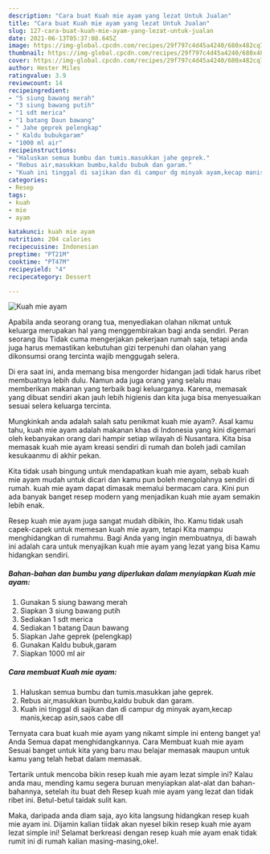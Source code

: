 ```yaml
---
description: "Cara buat Kuah mie ayam yang lezat Untuk Jualan"
title: "Cara buat Kuah mie ayam yang lezat Untuk Jualan"
slug: 127-cara-buat-kuah-mie-ayam-yang-lezat-untuk-jualan
date: 2021-06-13T05:37:08.645Z
image: https://img-global.cpcdn.com/recipes/29f797c4d45a4240/680x482cq70/kuah-mie-ayam-foto-resep-utama.jpg
thumbnail: https://img-global.cpcdn.com/recipes/29f797c4d45a4240/680x482cq70/kuah-mie-ayam-foto-resep-utama.jpg
cover: https://img-global.cpcdn.com/recipes/29f797c4d45a4240/680x482cq70/kuah-mie-ayam-foto-resep-utama.jpg
author: Hester Miles
ratingvalue: 3.9
reviewcount: 14
recipeingredient:
- "5 siung bawang merah"
- "3 siung bawang putih"
- "1 sdt merica"
- "1 batang Daun bawang"
- " Jahe geprek pelengkap"
- " Kaldu bubukgaram"
- "1000 ml air"
recipeinstructions:
- "Haluskan semua bumbu dan tumis.masukkan jahe geprek."
- "Rebus air,masukkan bumbu,kaldu bubuk dan garam."
- "Kuah ini tinggal di sajikan dan di campur dg minyak ayam,kecap manis,kecap asin,saos cabe dll"
categories:
- Resep
tags:
- kuah
- mie
- ayam

katakunci: kuah mie ayam 
nutrition: 204 calories
recipecuisine: Indonesian
preptime: "PT21M"
cooktime: "PT47M"
recipeyield: "4"
recipecategory: Dessert

---
```



![Kuah mie ayam](https://img-global.cpcdn.com/recipes/29f797c4d45a4240/680x482cq70/kuah-mie-ayam-foto-resep-utama.jpg)

Apabila anda seorang orang tua, menyediakan olahan nikmat untuk keluarga merupakan hal yang menggembirakan bagi anda sendiri. Peran seorang ibu Tidak cuma mengerjakan pekerjaan rumah saja, tetapi anda juga harus memastikan kebutuhan gizi terpenuhi dan olahan yang dikonsumsi orang tercinta wajib menggugah selera.

Di era  saat ini, anda memang bisa mengorder hidangan jadi tidak harus ribet membuatnya lebih dulu. Namun ada juga orang yang selalu mau memberikan makanan yang terbaik bagi keluarganya. Karena, memasak yang dibuat sendiri akan jauh lebih higienis dan kita juga bisa menyesuaikan sesuai selera keluarga tercinta. 



Mungkinkah anda adalah salah satu penikmat kuah mie ayam?. Asal kamu tahu, kuah mie ayam adalah makanan khas di Indonesia yang kini digemari oleh kebanyakan orang dari hampir setiap wilayah di Nusantara. Kita bisa memasak kuah mie ayam kreasi sendiri di rumah dan boleh jadi camilan kesukaanmu di akhir pekan.

Kita tidak usah bingung untuk mendapatkan kuah mie ayam, sebab kuah mie ayam mudah untuk dicari dan kamu pun boleh mengolahnya sendiri di rumah. kuah mie ayam dapat dimasak memalui bermacam cara. Kini pun ada banyak banget resep modern yang menjadikan kuah mie ayam semakin lebih enak.

Resep kuah mie ayam juga sangat mudah dibikin, lho. Kamu tidak usah capek-capek untuk memesan kuah mie ayam, tetapi Kita mampu menghidangkan di rumahmu. Bagi Anda yang ingin membuatnya, di bawah ini adalah cara untuk menyajikan kuah mie ayam yang lezat yang bisa Kamu hidangkan sendiri.

<!--inarticleads1-->

##### Bahan-bahan dan bumbu yang diperlukan dalam menyiapkan Kuah mie ayam:

1. Gunakan 5 siung bawang merah
1. Siapkan 3 siung bawang putih
1. Sediakan 1 sdt merica
1. Sediakan 1 batang Daun bawang
1. Siapkan  Jahe geprek (pelengkap)
1. Gunakan  Kaldu bubuk,garam
1. Siapkan 1000 ml air




<!--inarticleads2-->

##### Cara membuat Kuah mie ayam:

1. Haluskan semua bumbu dan tumis.masukkan jahe geprek.
1. Rebus air,masukkan bumbu,kaldu bubuk dan garam.
1. Kuah ini tinggal di sajikan dan di campur dg minyak ayam,kecap manis,kecap asin,saos cabe dll




Ternyata cara buat kuah mie ayam yang nikamt simple ini enteng banget ya! Anda Semua dapat menghidangkannya. Cara Membuat kuah mie ayam Sesuai banget untuk kita yang baru mau belajar memasak maupun untuk kamu yang telah hebat dalam memasak.

Tertarik untuk mencoba bikin resep kuah mie ayam lezat simple ini? Kalau anda mau, mending kamu segera buruan menyiapkan alat-alat dan bahan-bahannya, setelah itu buat deh Resep kuah mie ayam yang lezat dan tidak ribet ini. Betul-betul taidak sulit kan. 

Maka, daripada anda diam saja, ayo kita langsung hidangkan resep kuah mie ayam ini. Dijamin kalian tiidak akan nyesel bikin resep kuah mie ayam lezat simple ini! Selamat berkreasi dengan resep kuah mie ayam enak tidak rumit ini di rumah kalian masing-masing,oke!.

